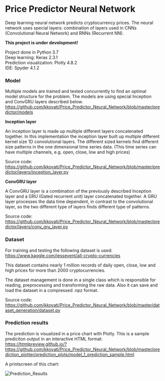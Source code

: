# Price Predictor Neural Network

Deep learning neural network predicts cryptocurrency prices. The neural network uses special layers:
combination of layers used in CNNs (Convolutional Neural Network) and RNNs (Recurrent NN).  

**This project is under development!**

Project done in Python 3.7<br/> 
Deep learning: Keras 2.3.1<br/>
Prediction visualization: Plotly 4.8.2<br/>
IDE: Spyder 4.1.2<br/>

### Model

Multiple models are trained and tested concurrently to find an optimal model structure for the problem.
The models are using special Inception and ConvGRU layers described below.<br/>
https://github.com/kkovati/Price_Predictor_Neural_Network/blob/master/predictor/models

**Inception layer**

An inception layer is made up multiple different layers concatenated together. 
In this implementation the inception layer built up multiple different kernel size 1D convolutional layers.
The different sized kernels find different size patterns in the one dimensional time series data.
(This time series can have multiple channels, e.g. open, close, low and high prices)

Source code:<br/>
https://github.com/kkovati/Price_Predictor_Neural_Network/blob/master/predictor/layers/inception_layer.py

**ConvGRU layer**

A ConvGRU layer is a combination of the previously described Inception layer and a GRU (Gated recurrent unit) layer
concatenated together.
A GRU layer processes the data time dependent, in contrast to the convolutional layer,
so the two different type of layers finds different type of patterns.

Source code:<br/>
https://github.com/kkovati/Price_Predictor_Neural_Network/blob/master/predictor/layers/conv_gru_layer.py

### Dataset

For training and testing the following dataset is used:<br/>
https://www.kaggle.com/jessevent/all-crypto-currencies

This dataset contains nearly 1 million records of daily open, close, low and high prices
for more than 2000 cryptocurrencies.

The dataset management is done in a single class which is responsible for 
reading, preprocessing and transforming the raw data.
Also it can save and load the dataset in a compressed .npz format.

Source code:<br/>
https://github.com/kkovati/Price_Predictor_Neural_Network/blob/master/dataset_generation/dataset.py 

### Prediction results

The prediction is visualized in a price chart with Plotly. 
This is a sample prediciton output in an interactive HTML format:<br/>
https://htmlpreview.github.io/?https://github.com/kkovati/Price_Predictor_Neural_Network/blob/master/prediction_plotter/prediction_plots/model_1_prediction_sample.html

A printscreen of this chart:

![Prediction_Results](https://github.com/kkovati/Price_Predictor_Neural_Network/blob/master/documentation/model_1_predictions_sample.png?raw=true)





